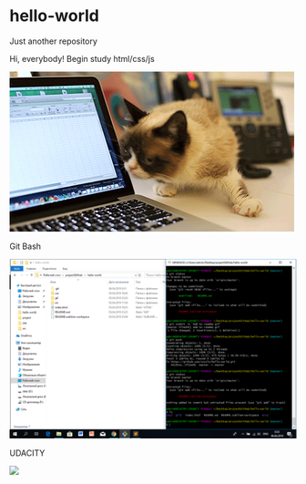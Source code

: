 # hello-world
Just another repository

Hi, everybody!
Begin study html/css/js

![](gif/cat_pc.gif)

Git Bash

![](gif/screenshot.bmp)

UDACITY

![](https://www.udacity.com/course/front-end-web-developer-nanodegree--nd001)